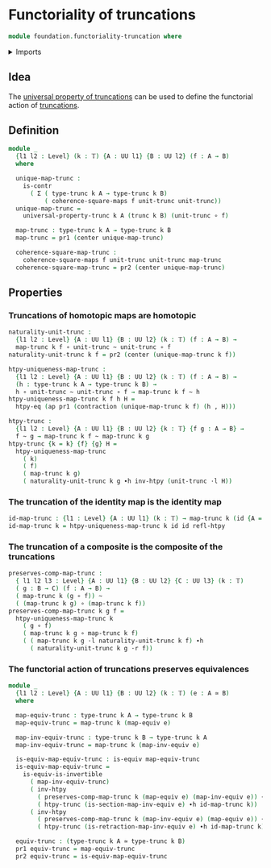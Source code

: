# Functoriality of truncations

```agda
module foundation.functoriality-truncation where
```

<details><summary>Imports</summary>

```agda
open import foundation.action-on-identifications-functions
open import foundation.dependent-pair-types
open import foundation.function-extensionality
open import foundation.truncations
open import foundation.universe-levels

open import foundation-core.commuting-squares-of-maps
open import foundation-core.contractible-types
open import foundation-core.equivalences
open import foundation-core.function-types
open import foundation-core.homotopies
open import foundation-core.truncation-levels
open import foundation-core.whiskering-homotopies
```

</details>

## Idea

The
[universal property of truncations](foundation.universal-property-truncations.md)
can be used to define the functorial action of
[truncations](foundation.truncations.md).

## Definition

```agda
module _
  {l1 l2 : Level} (k : 𝕋) {A : UU l1} {B : UU l2} (f : A → B)
  where

  unique-map-trunc :
    is-contr
      ( Σ ( type-trunc k A → type-trunc k B)
          ( coherence-square-maps f unit-trunc unit-trunc))
  unique-map-trunc =
    universal-property-trunc k A (trunc k B) (unit-trunc ∘ f)

  map-trunc : type-trunc k A → type-trunc k B
  map-trunc = pr1 (center unique-map-trunc)

  coherence-square-map-trunc :
    coherence-square-maps f unit-trunc unit-trunc map-trunc
  coherence-square-map-trunc = pr2 (center unique-map-trunc)
```

## Properties

### Truncations of homotopic maps are homotopic

```agda
naturality-unit-trunc :
  {l1 l2 : Level} {A : UU l1} {B : UU l2} (k : 𝕋) (f : A → B) →
  map-trunc k f ∘ unit-trunc ~ unit-trunc ∘ f
naturality-unit-trunc k f = pr2 (center (unique-map-trunc k f))

htpy-uniqueness-map-trunc :
  {l1 l2 : Level} {A : UU l1} {B : UU l2} (k : 𝕋) (f : A → B) →
  (h : type-trunc k A → type-trunc k B) →
  h ∘ unit-trunc ~ unit-trunc ∘ f → map-trunc k f ~ h
htpy-uniqueness-map-trunc k f h H =
  htpy-eq (ap pr1 (contraction (unique-map-trunc k f) (h , H)))

htpy-trunc :
  {l1 l2 : Level} {A : UU l1} {B : UU l2} {k : 𝕋} {f g : A → B} →
  f ~ g → map-trunc k f ~ map-trunc k g
htpy-trunc {k = k} {f} {g} H =
  htpy-uniqueness-map-trunc
    ( k)
    ( f)
    ( map-trunc k g)
    ( naturality-unit-trunc k g ∙h inv-htpy (unit-trunc ·l H))
```

### The truncation of the identity map is the identity map

```agda
id-map-trunc : {l1 : Level} {A : UU l1} (k : 𝕋) → map-trunc k (id {A = A}) ~ id
id-map-trunc k = htpy-uniqueness-map-trunc k id id refl-htpy
```

### The truncation of a composite is the composite of the truncations

```agda
preserves-comp-map-trunc :
  { l1 l2 l3 : Level} {A : UU l1} {B : UU l2} {C : UU l3} (k : 𝕋)
  ( g : B → C) (f : A → B) →
  ( map-trunc k (g ∘ f)) ~
  ( (map-trunc k g) ∘ (map-trunc k f))
preserves-comp-map-trunc k g f =
  htpy-uniqueness-map-trunc k
    ( g ∘ f)
    ( map-trunc k g ∘ map-trunc k f)
    ( ( map-trunc k g ·l naturality-unit-trunc k f) ∙h
      ( naturality-unit-trunc k g ·r f))
```

### The functorial action of truncations preserves equivalences

```agda
module _
  {l1 l2 : Level} {A : UU l1} {B : UU l2} (k : 𝕋) (e : A ≃ B)
  where

  map-equiv-trunc : type-trunc k A → type-trunc k B
  map-equiv-trunc = map-trunc k (map-equiv e)

  map-inv-equiv-trunc : type-trunc k B → type-trunc k A
  map-inv-equiv-trunc = map-trunc k (map-inv-equiv e)

  is-equiv-map-equiv-trunc : is-equiv map-equiv-trunc
  is-equiv-map-equiv-trunc =
    is-equiv-is-invertible
      ( map-inv-equiv-trunc)
      ( inv-htpy
        ( preserves-comp-map-trunc k (map-equiv e) (map-inv-equiv e)) ∙h
        ( htpy-trunc (is-section-map-inv-equiv e) ∙h id-map-trunc k))
      ( inv-htpy
        ( preserves-comp-map-trunc k (map-inv-equiv e) (map-equiv e)) ∙h
        ( htpy-trunc (is-retraction-map-inv-equiv e) ∙h id-map-trunc k))

  equiv-trunc : (type-trunc k A ≃ type-trunc k B)
  pr1 equiv-trunc = map-equiv-trunc
  pr2 equiv-trunc = is-equiv-map-equiv-trunc
```
